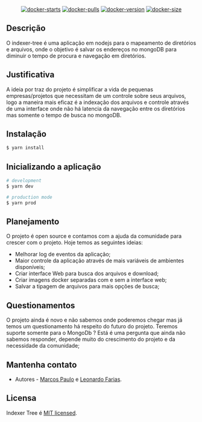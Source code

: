 <center>

[![docker-starts](https://img.shields.io/docker/stars/marcospaulo775/indexer-tree?color=light-green)](https://hub.docker.com/r/marcospaulo775/indexer-tree)
[![docker-pulls](https://img.shields.io/docker/pulls/marcospaulo775/indexer-tree?color=light-green)](https://hub.docker.com/r/marcospaulo775/indexer-tree)
[![docker-version](https://img.shields.io/docker/v/marcospaulo775/indexer-tree/latest?color=light-green)](https://hub.docker.com/r/marcospaulo775/indexer-tree)
[![docker-size](https://img.shields.io/docker/image-size/marcospaulo775/indexer-tree/latest?color=light-green)](https://hub.docker.com/r/marcospaulo775/indexer-tree)
</center>



## Descrição

O indexer-tree é uma aplicação em nodejs para o mapeamento de diretórios e arquivos, onde o objetivo é salvar os endereços no mongoDB para diminuir o tempo de procura e navegação em diretórios. 

## Justificativa

A ideia por traz do projeto é simplificar a vida de pequenas empresas/projetos que necessitam de um controle sobre seus arquivos, logo a maneira mais eficaz é a indexação dos arquivos e controle através de uma interface onde não há latencia da navegação entre os diretórios mas somente o tempo de busca no mongoDB.

## Instalação

```bash
$ yarn install
```

## Inicializando a aplicação

```bash
# development
$ yarn dev

# production mode
$ yarn prod
```

## Planejamento

O projeto é open source e contamos com a ajuda da comunidade para crescer com o projeto. Hoje temos as seguintes ideias:

- Melhorar log de eventos da aplicação;
- Maior controle da aplicação através de mais variáveis de ambientes disponíveis;
- Criar interface Web para busca dos arquivos e download;
- Criar imagens docker separadas com e sem a interface web;
- Salvar a tipagem de arquivos para mais opções de busca;

## Questionamentos

O projeto ainda é novo e não sabemos onde poderemos chegar mas já temos um questionamento há respeito do futuro do projeto. Teremos suporte somente para o MongoDb ? Está é uma pergunta que ainda não sabemos responder, depende muito do crescimento do projeto e da necessidade da comunidade;

## Mantenha contato

- Autores - [Marcos Paulo](https://github.com/MarcosPaulo775) e [Leonardo Farias](https://github.com/leofdss).

## Licensa

Indexer Tree é [MIT licensed](LICENSE).
